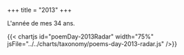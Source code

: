 +++
title = "2013"
+++

L'année de mes 34 ans.

{{< chartjs id="poemDay-2013Radar" width="75%" jsFile="../../charts/taxonomy/poems-day-2013-radar.js" />}}